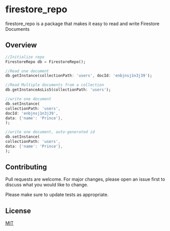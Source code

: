# firestore_repo

firestore_repo is a package that makes it easy to read and write Firestore Documents

## Overview


```Dart
//Initialize repo
FirestoreRepo db = FirestoreRepo();

//Read one document
db.getInstance(collectionPath: 'users', docId: 'enbjnsj1n3j39');

//Read Multiple documents from a collection
db.getInstanceAsLis5(collectionPath: 'users');

//write one document
db.setInstance(
collectionPath: 'users', 
docId: 'enbjnsj1n3j39', 
data: {'name': 'Prince'},
);

//write one document, auto-generated id
db.setInstance(
collectionPath: 'users', 
data: {'name': 'Prince'},
);
```

## Contributing
Pull requests are welcome. For major changes, please open an issue first to discuss what you would like to change.

Please make sure to update tests as appropriate.

## License
[MIT](https://choosealicense.com/licenses/mit/)